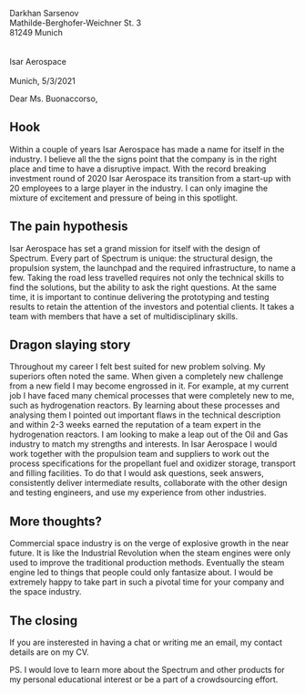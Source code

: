 Darkhan Sarsenov\
Mathilde-Berghofer-Weichner St. 3\
81249 Munich\
\
\
Isar Aerospace\
\
Munich, 5/3/2021

Dear Ms. Buonaccorso,

## Hook

Within a couple of years Isar Aerospace has made a name for itself in the industry.
I believe all the the signs point that the company is in the right place and time to have a disruptive impact.
With the record breaking investment round of 2020 Isar Aerospace its transition from a start-up with 20 employees to a large player in the industry. I can only imagine the mixture of excitement and pressure of being in this spotlight.

## The pain hypothesis

Isar Aerospace has set a grand mission for itself with the design of Spectrum. Every part of Spectrum is unique: the structural design, the propulsion system, the launchpad and the required infrastructure, to name a few. Taking the road less travelled requires not only the technical skills to find the solutions, but the ability to ask the right questions. At the same time, it is important to continue delivering the prototyping and testing results to retain the attention of the investors and potential clients. It takes a team with members that have a set of multidisciplinary skills.

## Dragon slaying story

Throughout my career I felt best suited for new problem solving. My superiors often noted the same. When given a completely new challenge from a new field I may become engrossed in it. For example, at my current job I have faced many chemical processes that were completely new to me, such as hydrogenation reactors. By learning about these processes and analysing them I pointed out important flaws in the technical description and within 2-3 weeks earned the reputation of a team expert in the hydrogenation reactors. I am looking to make a leap out of the Oil and Gas industry to match my strengths and interests. In Isar Aerospace I would work together with the propulsion team and suppliers to work out the process specifications for the propellant fuel and oxidizer storage, transport and filling facilities. To do that I would ask questions, seek answers, consistently deliver intermediate results, collaborate with the other design and testing engineers, and use my experience from other industries.

## More thoughts?

Commercial space industry is on the verge of explosive growth in the near future. It is like the Industrial Revolution when the steam engines were only used to improve the traditional production methods. Eventually the steam engine led to things that people could only fantasize about. I would be extremely happy to take part in such a pivotal time for your company and the space industry.

## The closing

If you are insterested in having a chat or writing me an email, my contact details are on my CV. 


PS. I would love to learn more about the Spectrum and other products for my personal educational interest or be a part of a crowdsourcing effort.
